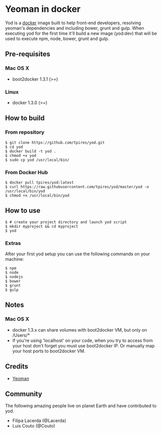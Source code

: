 # Yeoman in docker #

Yod is a [docker](https://docker.com) image built to help front-end developers, resolving yeoman's dependencies and including bower, grunt and gulp.
When executing yod for the first time it'll build a new image (yod:dev) that will be used to execute npm, node, bower, grunt and gulp.

## Pre-requisites ##
### Mac OS X ###
* boot2docker 1.3.1 (>=)

### Linux ###
* docker 1.3.0 (>=)

## How to build ##
### From repository ###
	$ git clone https://github.com/tpires/yod.git
	$ cd yod
	$ docker build -t yod .
	$ chmod +x yod	
	$ sudo cp yod /usr/local/bin/
### From Docker Hub ###
	$ docker pull tpires/yod:latest
	$ curl https://raw.githubusercontent.com/tpires/yod/master/yod -o /usr/local/bin/yod
	$ chmod +x /usr/local/bin/yod

## How to use
	$ # create your project directory and launch yod script
	$ mkdir myproject && cd myproject
	$ yod

### Extras ###
After your first yod setup you can use the following commands on your machine:

	$ npm
	$ node
	$ nodejs
	$ bower
	$ grunt
	$ gulp

## Notes ##
### Mac OS X ###
* docker 1.3.x can share volumes with boot2docker VM, but only on /Users/*
* If you're using 'localhost' on your code, when you try to access from your host don't forget you must use boot2docker IP. Or manually map your host ports to boot2docker VM.

## Credits ##
* [Yeoman](http://yeoman.io)

## Community ##
The following amazing people live on planet Earth and have contributed to yod.

* Filipa Lacerda (@Lacerda)
* Luis Couto (@Couto)
